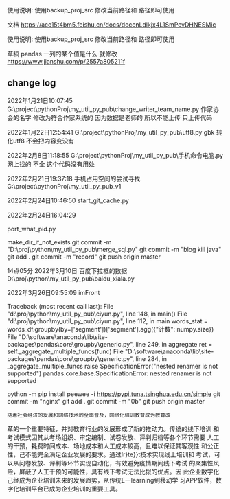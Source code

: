 使用说明: 使用backup_proj_src 修改当前路径和 路径即可使用

文档
https://acc15t4bm5.feishu.cn/docs/doccnLdlkjx4L1SmPcvDHNESMic

使用说明: 使用backup_proj_src 修改当前路径和 路径即可使用


草稿
pandas 一列的某个值是什么 就修改
https://www.jianshu.com/p/2557a805211f

## change log
2022年1月21日10:07:45
G:\project\pythonProj\my_util_py_pub\change_writer_team_name.py
作家协会的名字 修改为符合作家系统的
因为数据是老师的 所以不能上传 只上传代码

2022年1月22日12:54:41
G:\project\pythonProj\my_util_py_pub\utf8.py
gbk 转化utf8 不会把内容变没有

2022年2月8日11:18:55
G:\project\pythonProj\my_util_py_pub\手机命令电脑.py
网上找的 不全  这个代码没有用处

2022年2月21日19:37:18
手机占用空间的尝试寻找
G:\project\pythonProj\my_util_py_pub_v1

2022年2月24日10:46:50
start_git_cache.py

2022年2月24日16:04:29

port_what_pid.py

make_dir_if_not_exists
git commit -m "D:\proj\python\my_util_py_pub\merge_sql.py"
git commit -m "blog kill java"
git add .
git commit -m "record"
git push origin master

14点05分 2022年3月10日
百度下拉框的数据
D:\proj\python\my_util_py_pub\baidu_xiala.py

2022年3月26日09:55:09
imFront

Traceback (most recent call last):
  File "d:\proj\python\my_util_py_pub\ciyun.py", line 148, in <module>
    main()
  File "d:\proj\python\my_util_py_pub\ciyun.py", line 112, in main
    words_stat = words_df.groupby(by=['segment'])['segment'].agg({"计数": numpy.size})
  File "D:\software\anaconda\lib\site-packages\pandas\core\groupby\generic.py", line 249, in aggregate
    ret = self._aggregate_multiple_funcs(func)
  File "D:\software\anaconda\lib\site-packages\pandas\core\groupby\generic.py", line 284, in _aggregate_multiple_funcs
    raise SpecificationError("nested renamer is not supported")
pandas.core.base.SpecificationError: nested renamer is not supported

python -m pip install peewee  -i https://pypi.tuna.tsinghua.edu.cn/simple
git commit -m "nginx"
git add .
git commit -m "0b"
git push origin master

    随着社会经济的发展和网络技术的全面普及，网络化培训教育成为教育改
革的一个重要特征，并对教育行业的发展形成了新的推动力。传统的线下培训
和考试模式因其从考场组织、审定编制、试卷发放、评判归档等各个环节需要
人工的干预，耗费时间成本、场地成本和人工成本较高，且难以保证其客观性
和公正性，己不能完全满足企业发展的要求。通过Ir}te}}t技术实现线上培训和
考试，可以从问卷发放、评判等环节实现自动化，有效避免疫情期间线下考试
的聚集性风险，屏蔽了人工干预的可能性，具有线下考试无法比拟的优点。因
此企业数字化己经成为企业培训未来的发展趋势，从传统E一learning到移动学
习APP软件，数字化培训平台已成为企业培训的重要工具。

